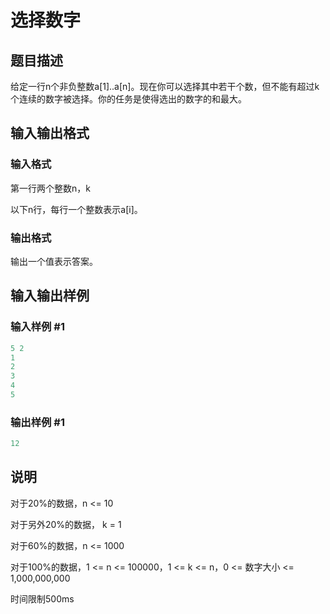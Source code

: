 # 选择数字

## 题目描述

给定一行n个非负整数a[1]..a[n]。现在你可以选择其中若干个数，但不能有超过k个连续的数字被选择。你的任务是使得选出的数字的和最大。

## 输入输出格式

### 输入格式

第一行两个整数n，k

以下n行，每行一个整数表示a[i]。

### 输出格式

输出一个值表示答案。

## 输入输出样例

### 输入样例 #1

```cpp
5 2
1
2
3
4
5 

```
### 输出样例 #1

```cpp
12
```


## 说明

对于20%的数据，n <= 10

对于另外20%的数据， k = 1

对于60%的数据，n <= 1000

对于100%的数据，1 <= n <= 100000，1 <= k <= n，0 <= 数字大小 <= 1,000,000,000

时间限制500ms


